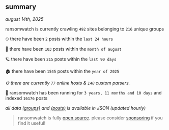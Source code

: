 
## summary
_august 14th, 2025_

ransomwatch is currently crawling `492` sites belonging to `216` unique groups

⏲ there have been `2` posts within the `last 24 hours`

🦈 there have been `103` posts within the `month of august`

🪐 there have been `215` posts within the `last 90 days`

🏚 there have been `1545` posts within the `year of 2025`

_⚙️ there are currently `77` online hosts & `140` custom parsers._

🦕 ransomwatch has been running for `3 years, 11 months and 10 days` and indexed `16176` posts

_all data  [(groups)](http://ransomwhat.telemetry.ltd/groups) and [(posts)](http://ransomwhat.telemetry.ltd/posts) is available in JSON (updated hourly)_

> ransomwatch is fully [open source](https://github.com/joshhighet/ransomwatch#ransomwatch--). please consider [sponsoring](https://github.com/sponsors/joshhighet) if you find it useful!
